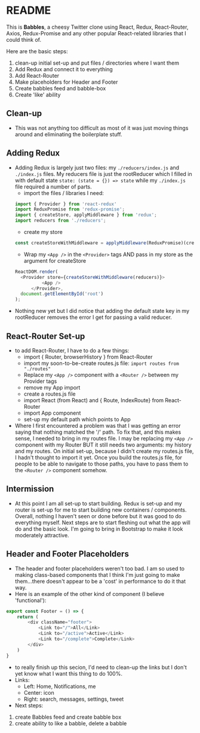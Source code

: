 # README

This is **Babbles**, a cheesy Twitter clone using React, Redux, React-Router, Axios, Redux-Promise and any other
popular React-related libraries that I could think of.

Here are the basic steps:
1. clean-up initial set-up and put files / directories where I want them
1. Add Redux and connect it to everything
1. Add React-Router
1. Make placeholders for Header and Footer
1. Create babbles feed and babble-box
1. Create 'like' ability

## Clean-up
- This was not anything too difficult as most of it was just moving things around and eliminating the boilerplate stuff.

## Adding Redux
- Adding Redux is largely just two files: my `./reducers/index.js` and `./index.js` files.  My reducers file is just
the rootReducer which I filled in with default state `state: (state = {}) => state` while my `./index.js` file required
a number of parts.
  - import the files / libraries I need:
  ```js
  import { Provider } from 'react-redux'
  import ReduxPromise from 'redux-promise';
  import { createStore, applyMiddleware } from 'redux';
  import reducers from './reducers';
  ```
  - create my store
  ```js
  const createStoreWithMiddleware = applyMiddleware(ReduxPromise)(createStore);
  ```
  - Wrap my `<App />` in the `<Provider>` tags AND pass in my store as the argument for createStore 
  ```js
  ReactDOM.render(
  	<Provider store={createStoreWithMiddleware(reducers)}>
    		<App />
    	</Provider>,
    document.getElementById('root')
  );
  ```
- Nothing new yet but I did notice that adding the default state key in my rootReducer removes the error I get
for passing a valid reducer.

## React-Router Set-up
- to add React-Router, I have to do a few things:
  - import { Router, browserHistory } from React-Router
  - import my soon-to-be-create routes.js file: `import routes from "./routes"`
  - Replace my `<App />` component with a `<Router />` between my Provider tags
  - remove my App import
  - create a routes.js file 
  - import React (from React) and { Route, IndexRoute} from React-Router
  - import App component
  - set-up my default path which points to App
- Where I first encountered a problem was that I was getting an error saying that nothing matched the '/' path.
To fix that, and this makes sense, I needed to bring in my routes file.  I may be replacing my `<App />` component
with my Router BUT it still needs two arguments: my history and my routes.  On initial set-up, because I didn't 
create my routes.js file, I hadn't thought to import it yet.  Once you build the routes.js file, for people to be
able to navigate to those paths, you have to pass them to the `<Router />` component somehow.

## Intermission
- At this point I am all set-up to start building.  Redux is set-up and my router is set-up for me to start building
new containers / components.  Overall, nothing I haven't seen or done before but it was good to do everything myself.
Next steps are to start fleshing out what the app will do and the basic look.  I'm going to bring in Bootstrap to make
it look moderately attractive.

## Header and Footer Placeholders
- The header and footer placeholders weren't too bad.  I am so used to making class-based components that I think I'm 
just going to make them...there doesn't appear to be a 'cost' in performance to do it that way.
- Here is an example of the other kind of component (I believe 'functional'):
```js
export const Footer = () => {
	return (
		<div className="footer">
			<Link to="/">All</Link>
			<Link to="/active">Active</Link>
			<Link to="/complete">Complete</Link>
		</div>
	)
}
```
- to really finish up this secion, I'd need to clean-up the links but I don't yet know what I want this thing to do
100%.
- Links: 
  - Left: Home, Notifications, me
  - Center: icon
  - Right: search, messages, settings, tweet
- Next steps:
1. create Babbles feed and create babble box
1. create ability to like a babble, delete a babble

